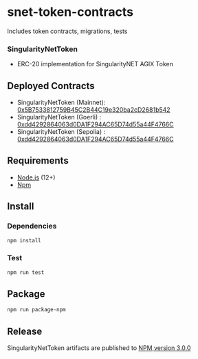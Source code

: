 # snet-token-contracts
Includes token contracts, migrations, tests

### SingularityNetToken
* ERC-20 implementation for SingularityNET AGIX Token

## Deployed Contracts
* SingularityNetToken (Mainnet): [0x5B7533812759B45C2B44C19e320ba2cD2681b542](https://etherscan.io/address/0x5B7533812759B45C2B44C19e320ba2cD2681b542)
* SingularityNetToken (Goerli) : [0xdd4292864063d0DA1F294AC65D74d55a44F4766C](https://goerli.etherscan.io/address/0xdd4292864063d0DA1F294AC65D74d55a44F4766C)
* SingularityNetToken (Sepolia) : [0xdd4292864063d0DA1F294AC65D74d55a44F4766C](https://goerli.etherscan.io/address/0xdd4292864063d0DA1F294AC65D74d55a44F4766C)


## Requirements
* [Node.js](https://github.com/nodejs/node) (12+)
* [Npm](https://www.npmjs.com/package/npm)

## Install

### Dependencies
```bash
npm install
```

### Test 
```bash
npm run test
```

## Package
```bash
npm run package-npm
```

## Release
SingularityNetToken artifacts are published to [NPM,version 3.0.0](https://www.npmjs.com/package/singularitynet-token-contracts)
